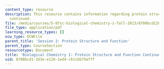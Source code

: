 ```yaml
---
content_type: resource
description: This resource contains information regarding protein structure and function
  continued.
file: /media/courses/5-07sc-biological-chemistry-i-fall-2013/8708bcd1263ee1281ed4c61cbb79afff_MIT5_07SCF13_Lec4.pdf
file_type: application/pdf
learning_resource_types: []
ocw_type: OCWFile
parent_title: 'Session 2: Protein Structure and Function'
parent_type: CourseSection
resourcetype: Document
title: 'Biological Chemistry I: Protein Structure and Function Continued'
uid: 8708bcd1-263e-e128-1ed4-c61cbb79afff
---
```

